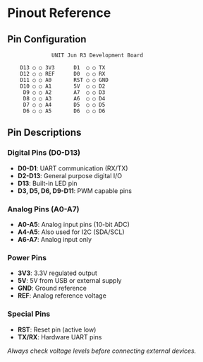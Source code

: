 # Pinout Reference

## Pin Configuration

```
              UNIT Jun R3 Development Board
                       
    D13 ○ ○ 3V3      D1  ○ ○ TX
    D12 ○ ○ REF      D0  ○ ○ RX  
    D11 ○ ○ A0       RST ○ ○ GND
    D10 ○ ○ A1       5V  ○ ○ D2
     D9 ○ ○ A2       A7  ○ ○ D3
     D8 ○ ○ A3       A6  ○ ○ D4
     D7 ○ ○ A4       D5  ○ ○ D5
     D6 ○ ○ A5       D6  ○ ○ D6
```

## Pin Descriptions

### Digital Pins (D0-D13)
- **D0-D1**: UART communication (RX/TX)
- **D2-D13**: General purpose digital I/O
- **D13**: Built-in LED pin
- **D3, D5, D6, D9-D11**: PWM capable pins

### Analog Pins (A0-A7) 
- **A0-A5**: Analog input pins (10-bit ADC)
- **A4-A5**: Also used for I2C (SDA/SCL)
- **A6-A7**: Analog input only

### Power Pins
- **3V3**: 3.3V regulated output
- **5V**: 5V from USB or external supply  
- **GND**: Ground reference
- **REF**: Analog reference voltage

### Special Pins
- **RST**: Reset pin (active low)
- **TX/RX**: Hardware UART pins

*Always check voltage levels before connecting external devices.*
